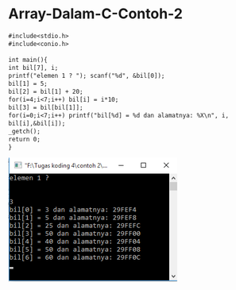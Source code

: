 # Array-Dalam-C-Contoh-2
    #include<stdio.h>
    #include<conio.h>

    int main(){
    int bil[7], i;
    printf("elemen 1 ? "); scanf("%d", &bil[0]);
    bil[1] = 5;
    bil[2] = bil[1] + 20;
    for(i=4;i<7;i++) bil[i] = i*10;
    bil[3] = bil[bil[1]];
    for(i=0;i<7;i++) printf("bil[%d] = %d dan alamatnya: %X\n", i, bil[i],&bil[i]);
    _getch();
    return 0;
    }
   ![img](https://raw.githubusercontent.com/BambangPriam/Array-Dalam-C-Contoh-2/master/Array%20Dalam%20C%20Contoh%202.png)
